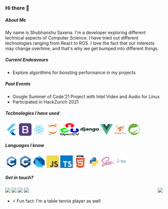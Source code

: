 ### Hi there 👋

##### About Me
My name is Shubhanshu Saxena. I'm a developer exploring different technical aspects of Computer Science. I have tried out different technologies ranging from React to ROS. I love the fact that our interests may change overtime, and that's why we get bumped into different things.

##### Current Endeavours

- Explore algorithms for boosting performance in my projects

##### Past Events

- Google Summer of Code'21 Project with Intel Video and Audio for Linux
- Participated in HackZurich 2021

##### Technologies I have used

<img src="https://github.com/github/explore/raw/main/topics/flutter/flutter.png" width="40" height="40" /> <img src="https://github.com/github/explore/raw/main/topics/bootstrap/bootstrap.png" width="40" height="40" /> <img src="https://github.com/github/explore/raw/main/topics/react/react.png" width="40" height="40" />  <img src="https://github.com/github/explore/raw/main/topics/jupyter-notebook/jupyter-notebook.png" width="40" height="40" />  <img src="https://github.com/github/explore/raw/main/topics/opencv/opencv.png" width="60" height="40" />  <img src="https://github.com/github/explore/raw/main/topics/django/django.png" width="60" height="40" />  <img src="https://github.com/github/explore/raw/main/topics/vue/vue.png" width="40" height="40" />  <img src="https://github.com/github/explore/raw/main/topics/tensorflow/tensorflow.png" width="40" height="40" />  <img src="https://github.com/github/explore/raw/main/topics/spring/spring.png" width="40" height="40" />

##### Languages I know

<img src="https://github.com/github/explore/raw/main/topics/c/c.png" width="40" height="40" />  <img src="https://github.com/github/explore/raw/main/topics/cpp/cpp.png"
 width="40" height="40" />  <img src="https://github.com/github/explore/raw/main/topics/dart/dart.png"
 width="40" height="40" />  <img src="https://raw.githubusercontent.com/github/explore/80688e429a7d4ef2fca1e82350fe8e3517d3494d/topics/javascript/javascript.png"
 width="40" height="40" />  <img src="https://github.com/github/explore/raw/main/topics/typescript/typescript.png" width="40" height="40" />  <img src="https://raw.githubusercontent.com/github/explore/80688e429a7d4ef2fca1e82350fe8e3517d3494d/topics/html/html.png"
 width="40" height="40" />  <img src="https://raw.githubusercontent.com/github/explore/80688e429a7d4ef2fca1e82350fe8e3517d3494d/topics/python/python.png"
 width="40" height="40" />  <img src="https://raw.githubusercontent.com/github/explore/80688e429a7d4ef2fca1e82350fe8e3517d3494d/topics/sass/sass.png"
 width="40" height="40" />  <img src="https://github.com/github/explore/blob/main/topics/java/java.png?raw=true" width="40" height="40" />

##### Get in touch?
<a href="https://www.linkedin.com/in/shubhanshu-saxena/"><img src="https://img.icons8.com/color/48/000000/linkedin.png"/></a> <a href="https://github.com/shubhanshu02"><img src="https://img.icons8.com/color/48/000000/github.png"/></a>  <a href="mailto:shubhanshu486@gmail.com"><img src="https://img.icons8.com/color/48/000000/gmail.png"/></a>    <a href="https://www.instagram.com/shubhanshu_02"><img src="https://img.icons8.com/color/48/000000/instagram-new.png"/></a>
<img src="https://visitor-badge.laobi.icu/badge?page_id=shubhanshu02.shubhanshu02" align="right" />

- ⚡ Fun fact: I'm a table tennis player as well
<!--
**shubhanshu02/shubhanshu02** is a ✨ _special_ ✨ repository because its `README.md` (this file) appears on your GitHub profile.

Here are some ideas to get you started:

- 🔭 I’m currently working on ...
- 🌱 I’m currently learning ...
- 👯 I’m looking to collaborate on ...
- 🤔 I’m looking for help with ...
- 💬 Ask me about ...
- 📫 How to reach me: ...
- 😄 Pronouns: ...
- ⚡ Fun fact: ...
-->
